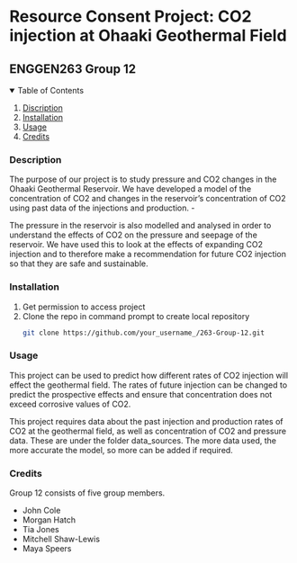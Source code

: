 # Resource Consent Project: CO2 injection at Ohaaki Geothermal Field
## ENGGEN263 Group 12

<!-- TABLE OF CONTENTS -->
<details open="open">
  <summary>Table of Contents</summary>
  <ol>
    <li><a href="#discription">Discription</a></li>
    <li><a href="#installation">Installation</a></li>
    <li><a href="#usage">Usage</a></li>
    <li><a href="#credits">Credits</a></li>
  </ol>
</details>

<!-- DISCRIPTION -->
### Description 
The purpose of our project is to study pressure and CO2 changes in the Ohaaki Geothermal Reservoir. We have developed a model of the concentration of CO2 and changes in the reservoir’s concentration of CO2 using past data of the injections and production. -

The pressure in the reservoir is also modelled and analysed in order to understand the effects of CO2 on the pressure and seepage of the reservoir. We have used this to look at the effects of expanding CO2 injection and to therefore make a recommendation for future CO2 injection so that they are safe and sustainable. 

<!-- INSTALLATION -->
### Installation
1. Get permission to access project
2. Clone the repo in command prompt to create local repository
   ```sh
   git clone https://github.com/your_username_/263-Group-12.git

<!-- USAGE -->
### Usage
This project can be used to predict how different rates of CO2 injection will effect the geothermal field. The rates of future injection can be changed to predict the prospective effects and ensure that concentration does not exceed corrosive values of CO2.

This project requires data about the past injection and production rates of CO2 at the geothermal field, as well as concentration of CO2 and pressure data. These are under the folder data_sources. The more data used, the more accurate the model, so more can be added if required.  

<!-- CREDITS -->
### Credits
Group 12 consists of five group members.
* John Cole
* Morgan Hatch
* Tia Jones
* Mitchell Shaw-Lewis
* Maya Speers
